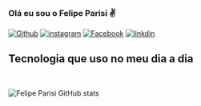 ### Olá eu sou o Felipe Parisi ✌️


[![Github](https://img.shields.io/badge/GitHub-100000?style=for-the-badge&logo=github&logoColor=white)](https://github.com/felipeparisi)
[![instagram](https://img.shields.io/badge/Instagram-E4405F?style=for-the-badge&logo=instagram&logoColor=white)](https://www.instagram.com/)
[![Facebook](https://img.shields.io/badge/Facebook-1877F2?style=for-the-badge&logo=facebook&logoColor=white)](https://www.facebook.com/felipinho.parisi/)
[![linkdin](https://img.shields.io/badge/LinkedIn-0077B5?style=for-the-badge&logo=linkedin&logoColor=white)](https://www.linkedin.com/in/felipe-parisi-b1685a212/)

## Tecnologia que uso no meu dia a dia
<div style="display: inline_block"><br/>

</div>


![Felipe Parisi GitHub stats](https://github-readme-stats.vercel.app/api?username=felipeparisi&show_icons=true&theme=dark)

 

